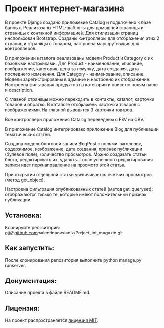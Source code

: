 # Проект интернет-магазина

В  проекте Django создано приложение Catalog и подключено к базе банных.
Реализованы HTML-шаблоны для домашней страницы и страницы с контакной информацией. Для стилизации страниц инспользован 
Bootstrap. Созданы контроллеры для отображения этих 2 страниц и страницы с товаром, настроена маршрутизация для контроллеров.

В приложении каталога реализованы модели Product и Category с их базовыми настройками. Для Product - наименование, описание, изображение, категория, цена за покупку, дата создания, дата последнего изменения. Для Category - наименование, описание.
Модели зарегистрированы в админке и настроено их отображение.
Настроена фильтрация продуктов по категории и  поиск по полям name и description.

С главной страницы можно переходить в контакты, каталог, карточки товаров и обратно. В каталоге отображены карточки товаров с изображениями. На главной выводится 3 карточки товаров.

Все контроллеры приложения Catalog переведены с FBV на CBV.

В приложение Catalog интегрировано приложение Blog для публикации тематических статей. 

Создана модель блоговой записи BlogPost с полями: заголовок, содержимое, изображение, дата создания, признак публикации (булевое поле), количество просмотров. Можно создавать статьи блога, редактировать их, удалять. После успешного редактирования записи идет перенаправление на просмотр этой статьи.

При открытии отдельной статьи увеличивается счетчик просмотров (метод get_object).

Настроена фильтрация опубликованных статей (метод get_queryset): отображаются только те, которые имеют положительный признак публикации.

## Установка:
Клонируйте репозиторий:
git@github.com:valentinaovsianik/Project_int_magazin.git


## Как запустить:
После клонирования репозитория выполните python manage.py runserver.


## Документация:
Описание проекта в файле README.md.


## Лицензия:
На проект распространяется [лицензия MIT](LICENSE).